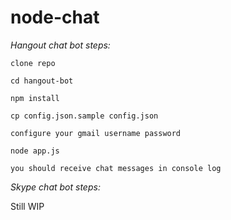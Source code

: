 # node-chat

*Hangout chat bot steps:*

`clone repo`

`cd hangout-bot`

`npm install`

`cp config.json.sample config.json`

`configure your gmail username password`

`node app.js`

`you should receive chat messages in console log`



*Skype chat bot steps:*

Still WIP
